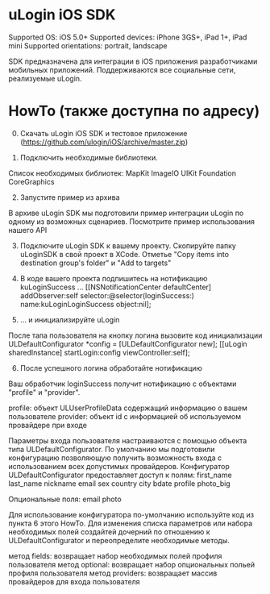 uLogin iOS SDK
===

Supported OS: iOS 5.0+
Supported devices: iPhone 3GS+, iPad 1+, iPad mini
Supported orientations: portrait, landscape

SDK предназначена для интеграции в iOS приложения разработчиками мобильных приложений.
Поддерживаются все социальные сети, реализуемые uLogin.


HowTo (также доступна по адресу)
===
0. Скачать uLogin iOS SDK и тестовое приложение (https://github.com/ulogin/iOS/archive/master.zip)

1. Подключить необходимые библиотеки. 

Список необходимых библиотек:
MapKit
ImageIO
UIKit
Foundation
CoreGraphics

2. Запустите пример из архива

В архиве uLogin SDK мы подготовили пример интеграции uLogin по одному из возможных сценариев. Посмотрите пример использования нашего API

3. Подключите uLogin SDK к вашему проекту.
Скопируйте папку uLoginSDK в свой проект в XCode. Отметье "Copy items into destination group's folder" и "Add to targets"

4. В коде вашего проекта подпишитесь на нотификацию kuLoginSuccess … 
[[NSNotificationCenter defaultCenter] addObserver:self selector:@selector(loginSuccess:) name:kuLoginLoginSuccess object:nil];

5. … и инициализируйте uLogin

После тапа пользователя на кнопку логина вызовите код инициализации
ULDefaultConfigurator *config = [ULDefaultConfigurator new];
[[uLogin sharedInstance] startLogin:config viewController:self];

6. После успешного логина обработайте нотификацию

Ваш обработчик loginSuccess получит нотификацию с объектами "profile" и "provider".

profile: объект ULUserProfileData содержащий информацию о вашем пользователе
provider: объект id<ULProvider> с информацией об используемом провайдере при входе

Параметры входа пользователя настраиваются с помощью объекта типа ULDefaultConfigurator.
По умолчанию мы подготовили конфигурацию позволяющую получить возможность входа с использованием всех допустимых провайдеров. 
Конфигуратор ULDefaultConfigurator предоставляет доступ к полям: 
first_name
last_name
nickname
email
sex
country
city
bdate
profile
photo_big

Опциональные поля:
email
photo

Для использование конфигуратора по-умолчанию используйте код из пункта 6 этого HowTo.
Для изменения списка параметров или набора необходимых полей создайтей дочерний по отношению к ULDefaultConfigurator и переопределите необходимые методы.

метод fields: возвращает набор необходимых полей профиля пользователя
метод optional: возвращает набор опциональных польей профиля пользователя
метод providers: возвращает массив провайдеров для входа пользователя
